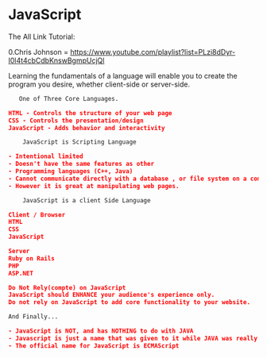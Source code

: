 # JavaScript

The All Link Tutorial:

0.Chris Johnson = https://www.youtube.com/playlist?list=PLzi8dDyr-I0l4t4cbCdbKnswBgmpUcjQl

 Learning the fundamentals of a language will enable you to create the program you desire, whether client-side or server-side.

 ```bash
 	One of Three Core Languages.
 ```

```json
HTML - Controls the structure of your web page
CSS - Controls the presentation/design
JavaScript - Adds behavior and interactivity

 ```


 ```bash
     JavaScript is Scripting Language
 ```

```json
- Intentional limited
- Doesn't have the same features as other
- Programming languages (C++, Java)
- Cannot communicate directly with a database , or file system on a computer
- However it is great at manipulating web pages.
```

 ```bash
     JavaScript is a client Side Language
 ```


```json
Client / Browser 
HTML
CSS
JavaScript

Server
Ruby on Rails
PHP
ASP.NET

```

```json
Do Not Rely(compte) on JavaScript
JavaScript should ENHANCE your audience's experience only.
Do not rely on JavaScript to add core functionality to your website.
```

 ```bash
And Finally...
```

```json
- JavaScript is NOT, and has NOTHING to do with JAVA
- Javascript is just a name that was given to it while JAVA was really popular
- The official name for JavaScript is ECMAScript
```
